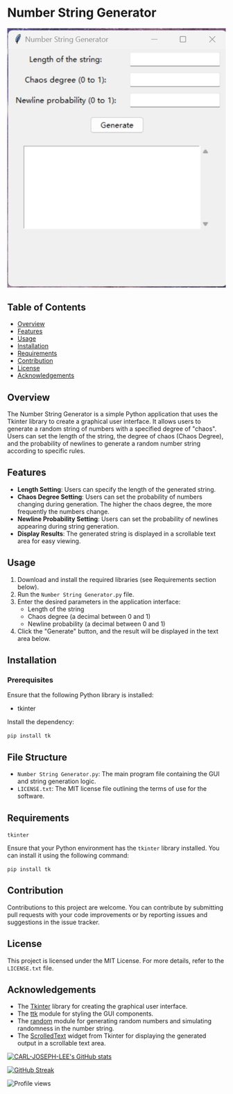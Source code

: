 
# Number String Generator

![封面图](images/main.png)


## Table of Contents

-   [Overview](#overview)
-   [Features](#features)
-   [Usage](#usage)
-   [Installation](#installation)
-   [Requirements](#requirements)
-   [Contribution](#contribution)
-   [License](#license)
-   [Acknowledgements](#acknowledgements)

## Overview

The Number String Generator is a simple Python application that uses the Tkinter library to create a graphical user interface. It allows users to generate a random string of numbers with a specified degree of "chaos". Users can set the length of the string, the degree of chaos (Chaos Degree), and the probability of newlines to generate a random number string according to specific rules.

## Features

-   **Length Setting**: Users can specify the length of the generated string.
-   **Chaos Degree Setting**: Users can set the probability of numbers changing during generation. The higher the chaos degree, the more frequently the numbers change.
-   **Newline Probability Setting**: Users can set the probability of newlines appearing during string generation.
-   **Display Results**: The generated string is displayed in a scrollable text area for easy viewing.

## Usage

1.  Download and install the required libraries (see Requirements section below).
2.  Run the `Number String Generator.py` file.
3.  Enter the desired parameters in the application interface:
    -   Length of the string
    -   Chaos degree (a decimal between 0 and 1)
    -   Newline probability (a decimal between 0 and 1)
4.  Click the "Generate" button, and the result will be displayed in the text area below.

## Installation

### Prerequisites

Ensure that the following Python library is installed:

-   tkinter

Install the dependency:

`pip install tk` 

## File Structure

-   `Number String Generator.py`: The main program file containing the GUI and string generation logic.
-   `LICENSE.txt`: The MIT license file outlining the terms of use for the software.

## Requirements

`tkinter` 

Ensure that your Python environment has the `tkinter` library installed. You can install it using the following command:

`pip install tk` 

## Contribution

Contributions to this project are welcome. You can contribute by submitting pull requests with your code improvements or by reporting issues and suggestions in the issue tracker.

## License

This project is licensed under the MIT License. For more details, refer to the `LICENSE.txt` file.

## Acknowledgements

-   The [Tkinter](https://docs.python.org/3/library/tkinter.html) library for creating the graphical user interface.
-   The [ttk](https://docs.python.org/3/library/tkinter.ttk.html) module for styling the GUI components.
-   The [random](https://docs.python.org/3/library/random.html) module for generating random numbers and simulating randomness in the number string.
-   The [ScrolledText](https://docs.python.org/3/library/tkinter.scrolledtext.html) widget from Tkinter for displaying the generated output in a scrollable text area.


[![CARL-JOSEPH-LEE's GitHub stats](https://github-readme-stats.vercel.app/api?username=CARL-JOSEPH-LEE&show_icons=true&theme=radical)](https://github.com/anuraghazra/github-readme-stats)

[![GitHub Streak](https://github-readme-streak-stats.herokuapp.com/?user=CARL-JOSEPH-LEE&theme=dark)](https://git.io/streak-stats)

![Profile views](https://komarev.com/ghpvc/?username=CARL-JOSEPH-LEE&color=blue)